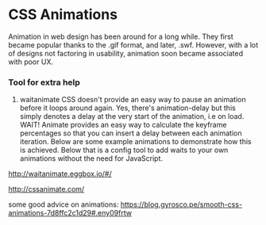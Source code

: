 # CSS Animations

Animation in web design has been around for a long while. They first became popular thanks to the .gif format, and later, .swf. However, with a lot of designs not factoring in usability, animation soon became associated with poor UX.

### Tool for extra help
1. waitanimate
CSS doesn't provide an easy way to pause an animation before it loops around again. Yes, there's animation-delay but this simply denotes a delay at the very start of the animation, i.e on load. WAIT! Animate provides an easy way to calculate the keyframe percentages so that you can insert a delay between each animation iteration. Below are some example animations to demonstrate how this is achieved. Below that is a config tool to add waits to your own animations without the need for JavaScript.

http://waitanimate.eggbox.io/#/


http://cssanimate.com/

some good advice on animations: https://blog.gyrosco.pe/smooth-css-animations-7d8ffc2c1d29#.eny09frtw
